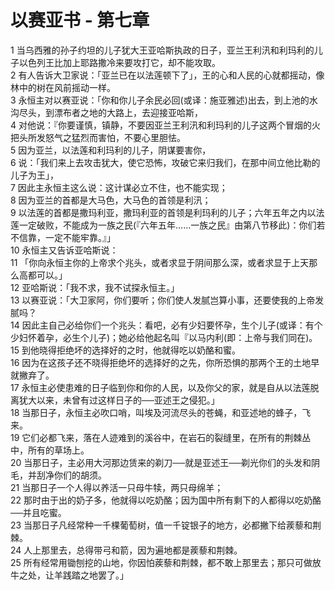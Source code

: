 # 以赛亚书 - 第七章
  
 1 当乌西雅的孙子约坦的儿子犹大王亚哈斯执政的日子，亚兰王利汛和利玛利的儿子以色列王比加上耶路撒冷来要攻打它，却不能攻取。  
 2 有人告诉大卫家说：「亚兰已在以法莲顿下了」，王的心和人民的心就都摇动，像林中的树在风前摇动一样。  
 3 永恒主对以赛亚说：「你和你儿子余民必回(或译：施亚雅述)出去，到上池的水沟尽头，到漂布者之地的大路上，去迎接亚哈斯，  
 4 对他说：『你要谨慎，镇静，不要因亚兰王利汛和利玛利的儿子这两个冒烟的火把头所发怒气之猛烈而害怕，不要心里胆怯。  
 5 因为亚兰，以法莲和利玛利的儿子，阴谋要害你，  
 6 说：「我们来上去攻击犹大，使它恐怖，攻破它来归我们，在那中间立他比勒的儿子为王」，  
 7 因此主永恒主这么说：这计谋必立不住，也不能实现；  
 8 因为亚兰的首都是大马色，大马色的首领是利汛；  
 9 以法莲的首都是撒玛利亚，撒玛利亚的首领是利玛利的儿子；六年五年之内以法莲一定破败，不能成为一族之民(『六年五年……一族之民』由第八节移此)：你们若不信靠，一定不能牢靠。』」  
 10 永恒主又告诉亚哈斯说：  
 11 「你向永恒主你的上帝求个兆头，或者求显于阴间那么深，或者求显于上天那么高都可以。」  
 12 亚哈斯说：「我不求，我不试探永恒主。」  
 13 以赛亚说：「大卫家阿，你们要听；你们使人发腻岂算小事，还要使我的上帝发腻吗？  
 14 因此主自己必给你们一个兆头：看吧，必有少妇要怀孕，生个儿子(或译：有个少妇怀着孕，必生个儿子)；她必给他起名叫『以马内利(即：上帝与我们同在)。  
 15 到他晓得拒绝坏的选择好的之时，他就得吃以奶酪和蜜。  
 16 因为在这孩子还不晓得拒绝坏的选择好的之先，你所恐惧的那两个王的土地早就撇弃了。  
 17 永恒主必使患难的日子临到你和你的人民，以及你父的家，就是自从以法莲脱离犹大以来，未曾有过这样日子的──亚述王之侵犯。」  
 18 当那日子，永恒主必吹口哨，叫埃及河流尽头的苍蝇，和亚述地的蜂子，飞来。  
 19 它们必都飞来，落在人迹难到的溪谷中，在岩石的裂缝里，在所有的荆棘丛中，所有的草场上。  
 20 当那日子，主必用大河那边赁来的剃刀──就是亚述王──剃光你们的头发和阴毛，并刮净你们的胡须。  
 21 当那日子一个人得以养活一只母牛犊，两只母绵羊；  
 22 那时由于出的奶子多，他就得以吃奶酪；因为国中所有剩下的人都得以吃奶酪──并且吃蜜。  
 23 当那日子凡经常种一千棵葡萄树，值一千锭银子的地方，必都撇下给蒺藜和荆棘。  
 24 人上那里去，总得带弓和箭，因为遍地都是蒺藜和荆棘。  
 25 所有经常用锄刨挖的山地，你因怕蒺藜和荆棘，都不敢上那里去；那只可做放牛之处，让羊践踏之地罢了。」